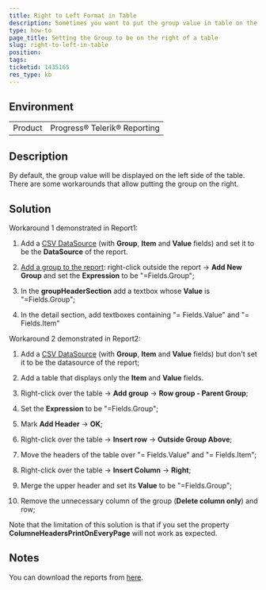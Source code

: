```yaml
---
title: Right to Left Format in Table
description: Sometimes you want to put the group value in table on the right side
type: how-to
page_title: Setting the Group to be on the right of a table
slug: right-to-left-in-table
position: 
tags: 
ticketid: 1435165
res_type: kb
---
```


## Environment
<table>
	<tbody>
		<tr>
			<td>Product</td>
			<td>Progress® Telerik® Reporting</td>
		</tr>
	</tbody>
</table>


## Description
By default, the group value will be displayed on the left side of the table. There are some workarounds that allow putting the group on the right.

## Solution
Workaround 1 demonstrated in Report1:

1) Add a [CSV DataSource](../csvdatasource-component) (with **Group**, **Item** and **Value** fields) and set it to be the **DataSource** of the report.

2) [Add a group to the report](../data-items-how-to-add-groups-to-report-item): right-click outside the report -> **Add New Group**
and set the **Expression** to be "=Fields.Group";

3) In the **groupHeaderSection** add a textbox whose **Value** is  "=Fields.Group";

4) In the detail section, add textboxes containing "= Fields.Value" and "= Fields.Item"

Workaround 2 demonstrated in Report2:

1) Add a [CSV DataSource](../csvdatasource-component) (with **Group**, **Item** and **Value** fields) but don't set it to be the datasource of the report;

2) Add a table that displays only the **Item** and **Value** fields.

3) Right-click over the table -> **Add group** -> **Row group -  Parent Group**;

4) Set the **Expression** to be "=Fields.Group";

5) Mark **Add Header** -> **OK**;

6) Right-click over the table -> **Insert row** -> **Outside Group Above**;

7) Move the headers of the table over "= Fields.Value" and "= Fields.Item";

8) Right-click over the table -> **Insert Column** -> **Right**;

9) Merge the upper header and set its **Value** to be  "=Fields.Group";

10) Remove the unnecessary column of the group (**Delete column only**) and row;

Note that the limitation of this solution is that if you set the property **ColumneHeadersPrintOnEveryPage** will not work as expected.

## Notes
You can download the reports from [here](https://github.com/telerik/reporting-samples/tree/master/RightToLeftFormatInGroup).
